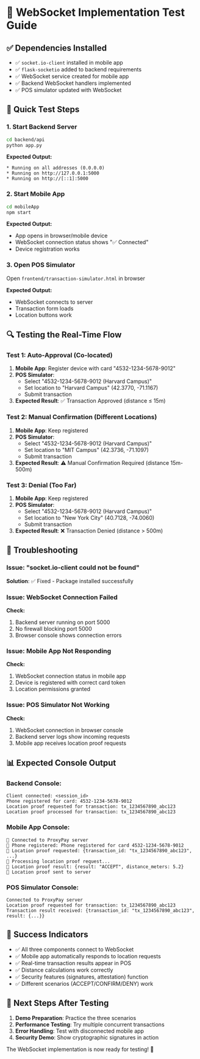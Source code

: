 # 🧪 WebSocket Implementation Test Guide

## ✅ Dependencies Installed

- ✅ `socket.io-client` installed in mobile app
- ✅ `flask-socketio` added to backend requirements
- ✅ WebSocket service created for mobile app
- ✅ Backend WebSocket handlers implemented
- ✅ POS simulator updated with WebSocket

## 🚀 Quick Test Steps

### 1. Start Backend Server

```bash
cd backend/api
python app.py
```

**Expected Output:**

```
* Running on all addresses (0.0.0.0)
* Running on http://127.0.0.1:5000
* Running on http://[::1]:5000
```

### 2. Start Mobile App

```bash
cd mobileApp
npm start
```

**Expected Output:**

- App opens in browser/mobile device
- WebSocket connection status shows "✅ Connected"
- Device registration works

### 3. Open POS Simulator

Open `frontend/transaction-simulator.html` in browser

**Expected Output:**

- WebSocket connects to server
- Transaction form loads
- Location buttons work

## 🔍 Testing the Real-Time Flow

### Test 1: Auto-Approval (Co-located)

1. **Mobile App**: Register device with card "4532-1234-5678-9012"
2. **POS Simulator**:
   - Select "4532-1234-5678-9012 (Harvard Campus)"
   - Set location to "Harvard Campus" (42.3770, -71.1167)
   - Submit transaction
3. **Expected Result**: ✅ Transaction Approved (distance ≤ 15m)

### Test 2: Manual Confirmation (Different Locations)

1. **Mobile App**: Keep registered
2. **POS Simulator**:
   - Select "4532-1234-5678-9012 (Harvard Campus)"
   - Set location to "MIT Campus" (42.3736, -71.1097)
   - Submit transaction
3. **Expected Result**: ⚠️ Manual Confirmation Required (distance 15m-500m)

### Test 3: Denial (Too Far)

1. **Mobile App**: Keep registered
2. **POS Simulator**:
   - Select "4532-1234-5678-9012 (Harvard Campus)"
   - Set location to "New York City" (40.7128, -74.0060)
   - Submit transaction
3. **Expected Result**: ❌ Transaction Denied (distance > 500m)

## 🐛 Troubleshooting

### Issue: "socket.io-client could not be found"

**Solution**: ✅ Fixed - Package installed successfully

### Issue: WebSocket Connection Failed

**Check:**

1. Backend server running on port 5000
2. No firewall blocking port 5000
3. Browser console shows connection errors

### Issue: Mobile App Not Responding

**Check:**

1. WebSocket connection status in mobile app
2. Device is registered with correct card token
3. Location permissions granted

### Issue: POS Simulator Not Working

**Check:**

1. WebSocket connection in browser console
2. Backend server logs show incoming requests
3. Mobile app receives location proof requests

## 📊 Expected Console Output

### Backend Console:

```
Client connected: <session_id>
Phone registered for card: 4532-1234-5678-9012
Location proof requested for transaction: tx_1234567890_abc123
Location proof processed for transaction: tx_1234567890_abc123
```

### Mobile App Console:

```
🔌 Connected to ProxyPay server
📱 Phone registered: Phone registered for card 4532-1234-5678-9012
📱 Location proof requested: {transaction_id: "tx_1234567890_abc123", ...}
📱 Processing location proof request...
📱 Location proof result: {result: "ACCEPT", distance_meters: 5.2}
📱 Location proof sent to server
```

### POS Simulator Console:

```
Connected to ProxyPay server
Location proof requested for transaction: tx_1234567890_abc123
Transaction result received: {transaction_id: "tx_1234567890_abc123", result: {...}}
```

## 🎯 Success Indicators

- ✅ All three components connect to WebSocket
- ✅ Mobile app automatically responds to location requests
- ✅ Real-time transaction results appear in POS
- ✅ Distance calculations work correctly
- ✅ Security features (signatures, attestation) function
- ✅ Different scenarios (ACCEPT/CONFIRM/DENY) work

## 🚀 Next Steps After Testing

1. **Demo Preparation**: Practice the three scenarios
2. **Performance Testing**: Try multiple concurrent transactions
3. **Error Handling**: Test with disconnected mobile app
4. **Security Demo**: Show cryptographic signatures in action

The WebSocket implementation is now ready for testing! 🎉
